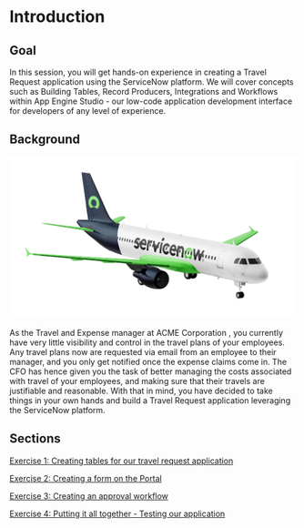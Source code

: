 # Introduction
## Goal

In this session, you will get hands-on experience in creating a Travel Request application using the ServiceNow platform. We will cover concepts such as Building Tables, Record Producers, Integrations and Workflows within App Engine Studio - our low-code application development interface for developers of any level of experience.

## Background

![relative](images/nowairline.png)

As the Travel and Expense manager at ACME Corporation , you currently have very little visibility and control in the travel plans of your employees. Any travel plans now are requested via email from an employee to their manager, and you only get notified once the expense claims come in. The CFO has hence given you the task of better managing the costs associated with travel of your employees, and making sure that their travels are justifiable and reasonable. With that in mind, you have decided to take things in your own hands and build a Travel Request application leveraging the ServiceNow platform.

## Sections

[Exercise 1: Creating tables for our travel request application](#exercise-1-creating-tables-for-our-travel-request-application)

[Exercise 2: Creating a form on the Portal](#exercise-2-creating-a-form-on-the-portal)

[Exercise 3: Creating an approval workflow](#exercise-3-creating-an-approval-workflow)

[Exercise 4: Putting it all together - Testing our application](#exercise-4-putting-it-all-together---testing-our-application)